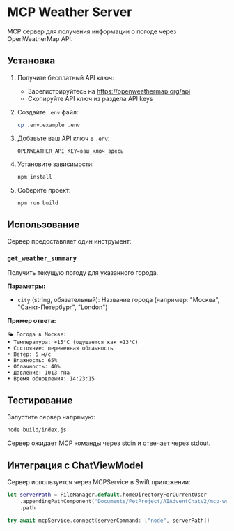 # MCP Weather Server

MCP сервер для получения информации о погоде через OpenWeatherMap API.

## Установка

1. Получите бесплатный API ключ:
   - Зарегистрируйтесь на https://openweathermap.org/api
   - Скопируйте API ключ из раздела API keys

2. Создайте `.env` файл:
   ```bash
   cp .env.example .env
   ```

3. Добавьте ваш API ключ в `.env`:
   ```
   OPENWEATHER_API_KEY=ваш_ключ_здесь
   ```

4. Установите зависимости:
   ```bash
   npm install
   ```

5. Соберите проект:
   ```bash
   npm run build
   ```

## Использование

Сервер предоставляет один инструмент:

### `get_weather_summary`

Получить текущую погоду для указанного города.

**Параметры:**
- `city` (string, обязательный): Название города (например: "Москва", "Санкт-Петербург", "London")

**Пример ответа:**
```
🌤️ Погода в Москве:
• Температура: +15°C (ощущается как +13°C)
• Состояние: переменная облачность
• Ветер: 5 м/с
• Влажность: 65%
• Облачность: 40%
• Давление: 1013 гПа
• Время обновления: 14:23:15
```

## Тестирование

Запустите сервер напрямую:
```bash
node build/index.js
```

Сервер ожидает MCP команды через stdin и отвечает через stdout.

## Интеграция с ChatViewModel

Сервер используется через MCPService в Swift приложении:
```swift
let serverPath = FileManager.default.homeDirectoryForCurrentUser
    .appendingPathComponent("Documents/PetProject/AIAdventChatV2/mcp-weather-server/build/index.js")
    .path

try await mcpService.connect(serverCommand: ["node", serverPath])
```
